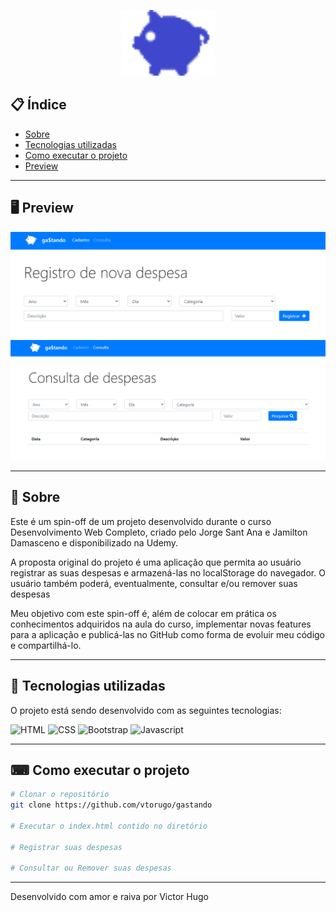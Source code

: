 <p align="center">
  <img src="img/logo-alt.png" width="150" alt="Ga$tando">
</p>

## 📋 Índice

- [Sobre](#-Sobre)
- [Tecnologias utilizadas](#-Tecnologias-utilizadas)
- [Como executar o projeto](#-Como-executar-o-projeto)
- [Preview](#-Preview)

---

## 🖥 Preview 

<p align="center">
  <img src="img/preview/registro.png" width="700" alt="Registro de Despesa">
  <img src="img/preview/consulta.png" width="700" alt="consulta de Despesa">
</p>

---

## 📖 Sobre 

Este é um spin-off de um projeto desenvolvido durante o curso Desenvolvimento Web Completo, criado pelo Jorge Sant Ana e Jamilton Damasceno e disponibilizado na Udemy.

A proposta original do projeto é uma aplicação que permita ao usuário registrar as suas despesas e armazená-las no localStorage do navegador. O usuário também poderá, eventualmente, consultar e/ou remover suas despesas

Meu objetivo com este spin-off é, além de colocar em prática os conhecimentos adquiridos na aula do curso, implementar novas features para a aplicação e publicá-las no GitHub como forma de evoluir meu código e compartilhá-lo.

---

## 🚀 Tecnologias utilizadas

O projeto está sendo desenvolvido com as seguintes tecnologias:

<span>
  <img src="https://ik.imagekit.io/xksv/html5_RcOQBX1jU9.png" width="100" alt="HTML">
</span> 

<span>
  <img src="https://ik.imagekit.io/xksv/css3_4gA2wiFNCA8.png" width="100" alt ="CSS">
</span>

<span>
  <img src="https://ik.imagekit.io/xksv/bootstrap_5A0Id--hY.png" width="100" alt ="Bootstrap">
</span>

<span>
  <img src="https://ik.imagekit.io/xksv/javascript_rSYR4yAOvgB.png" width="100" alt ="Javascript">
</span>

---

## ⌨ Como executar o projeto

```bash
# Clonar o repositório
git clone https://github.com/vtorugo/gastando

# Executar o index.html contido no diretório

# Registrar suas despesas

# Consultar ou Remover suas despesas
```

---

Desenvolvido com amor e raiva por Victor Hugo
